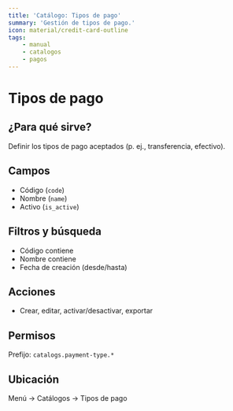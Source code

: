 ```yaml
---
title: 'Catálogo: Tipos de pago'
summary: 'Gestión de tipos de pago.'
icon: material/credit-card-outline
tags:
    - manual
    - catalogos
    - pagos
---
```


# Tipos de pago

## ¿Para qué sirve?

Definir los tipos de pago aceptados (p. ej., transferencia, efectivo).

## Campos

- Código (`code`)
- Nombre (`name`)
- Activo (`is_active`)

## Filtros y búsqueda

- Código contiene
- Nombre contiene
- Fecha de creación (desde/hasta)

## Acciones

- Crear, editar, activar/desactivar, exportar

## Permisos

Prefijo: `catalogs.payment-type.*`

## Ubicación

Menú → Catálogos → Tipos de pago
